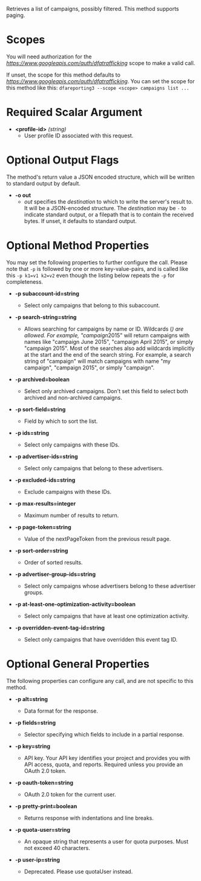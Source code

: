 Retrieves a list of campaigns, possibly filtered. This method supports paging.
# Scopes

You will need authorization for the *https://www.googleapis.com/auth/dfatrafficking* scope to make a valid call.

If unset, the scope for this method defaults to *https://www.googleapis.com/auth/dfatrafficking*.
You can set the scope for this method like this: `dfareporting3 --scope <scope> campaigns list ...`
# Required Scalar Argument
* **&lt;profile-id&gt;** *(string)*
    - User profile ID associated with this request.

# Optional Output Flags

The method's return value a JSON encoded structure, which will be written to standard output by default.

* **-o out**
    - *out* specifies the *destination* to which to write the server's result to.
      It will be a JSON-encoded structure.
      The *destination* may be `-` to indicate standard output, or a filepath that is to contain the received bytes.
      If unset, it defaults to standard output.
# Optional Method Properties

You may set the following properties to further configure the call. Please note that `-p` is followed by one 
or more key-value-pairs, and is called like this `-p k1=v1 k2=v2` even though the listing below repeats the
`-p` for completeness.

* **-p subaccount-id=string**
    - Select only campaigns that belong to this subaccount.

* **-p search-string=string**
    - Allows searching for campaigns by name or ID. Wildcards (*) are allowed. For example, &#34;campaign*2015&#34; will return campaigns with names like &#34;campaign June 2015&#34;, &#34;campaign April 2015&#34;, or simply &#34;campaign 2015&#34;. Most of the searches also add wildcards implicitly at the start and the end of the search string. For example, a search string of &#34;campaign&#34; will match campaigns with name &#34;my campaign&#34;, &#34;campaign 2015&#34;, or simply &#34;campaign&#34;.

* **-p archived=boolean**
    - Select only archived campaigns. Don&#39;t set this field to select both archived and non-archived campaigns.

* **-p sort-field=string**
    - Field by which to sort the list.

* **-p ids=string**
    - Select only campaigns with these IDs.

* **-p advertiser-ids=string**
    - Select only campaigns that belong to these advertisers.

* **-p excluded-ids=string**
    - Exclude campaigns with these IDs.

* **-p max-results=integer**
    - Maximum number of results to return.

* **-p page-token=string**
    - Value of the nextPageToken from the previous result page.

* **-p sort-order=string**
    - Order of sorted results.

* **-p advertiser-group-ids=string**
    - Select only campaigns whose advertisers belong to these advertiser groups.

* **-p at-least-one-optimization-activity=boolean**
    - Select only campaigns that have at least one optimization activity.

* **-p overridden-event-tag-id=string**
    - Select only campaigns that have overridden this event tag ID.

# Optional General Properties

The following properties can configure any call, and are not specific to this method.

* **-p alt=string**
    - Data format for the response.

* **-p fields=string**
    - Selector specifying which fields to include in a partial response.

* **-p key=string**
    - API key. Your API key identifies your project and provides you with API access, quota, and reports. Required unless you provide an OAuth 2.0 token.

* **-p oauth-token=string**
    - OAuth 2.0 token for the current user.

* **-p pretty-print=boolean**
    - Returns response with indentations and line breaks.

* **-p quota-user=string**
    - An opaque string that represents a user for quota purposes. Must not exceed 40 characters.

* **-p user-ip=string**
    - Deprecated. Please use quotaUser instead.
